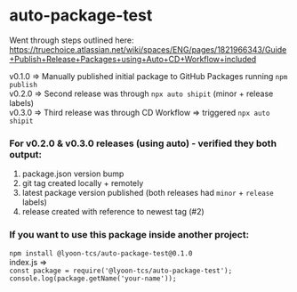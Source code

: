 # auto-package-test

Went through steps outlined here: https://truechoice.atlassian.net/wiki/spaces/ENG/pages/1821966343/Guide+Publish+Release+Packages+using+Auto+CD+Workflow+included

v0.1.0 => Manually published initial package to GitHub Packages running `npm publish`
<br />
v0.2.0 => Second release was through `npx auto shipit` (minor + release labels)
<br />
v0.3.0 => Third release was through CD Workflow => triggered `npx auto shipit`

### For v0.2.0 & v0.3.0 releases (using **auto**) - verified they both output:

1. package.json version bump
2. git tag created locally + remotely
3. latest package version published (both releases had `minor` + `release` labels)
4. release created with reference to newest tag (#2)

### If you want to use this package inside another project:

`npm install @lyoon-tcs/auto-package-test@0.1.0`
<br />
index.js =>
<br />
`const package = require('@lyoon-tcs/auto-package-test');`
<br />
`console.log(package.getName('your-name'));`
